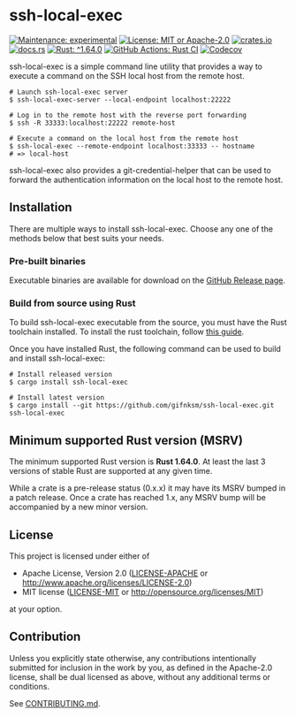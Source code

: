 <!-- cargo-sync-rdme title [[ -->
# ssh-local-exec
<!-- cargo-sync-rdme ]] -->
<!-- cargo-sync-rdme badge [[ -->
[![Maintenance: experimental](https://img.shields.io/badge/maintenance-experimental-blue.svg?style=flat-square)](https://doc.rust-lang.org/cargo/reference/manifest.html#the-badges-section)
[![License: MIT or Apache-2.0](https://img.shields.io/crates/l/ssh-local-exec.svg?style=flat-square)](#license)
[![crates.io](https://img.shields.io/crates/v/ssh-local-exec.svg?logo=rust&style=flat-square)](https://crates.io/crates/ssh-local-exec)
[![docs.rs](https://img.shields.io/docsrs/ssh-local-exec.svg?logo=docs.rs&style=flat-square)](https://docs.rs/ssh-local-exec)
[![Rust: ^1.64.0](https://img.shields.io/badge/rust-^1.64.0-93450a.svg?logo=rust&style=flat-square)](https://doc.rust-lang.org/cargo/reference/manifest.html#the-rust-version-field)
[![GitHub Actions: Rust CI](https://img.shields.io/github/actions/workflow/status/gifnksm/ssh-local-exec/rust-ci.yml.svg?label=Rust+CI&logo=github&style=flat-square)](https://github.com/gifnksm/ssh-local-exec/actions/workflows/rust-ci.yml)
[![Codecov](https://img.shields.io/codecov/c/github/gifnksm/ssh-local-exec.svg?label=codecov&logo=codecov&style=flat-square)](https://codecov.io/gh/gifnksm/ssh-local-exec)
<!-- cargo-sync-rdme ]] -->

ssh-local-exec is a simple command line utility that provides a way to execute a command on the SSH local host from the remote host.

```console
# Launch ssh-local-exec server
$ ssh-local-exec-server --local-endpoint localhost:22222

# Log in to the remote host with the reverse port forwarding
$ ssh -R 33333:localhost:22222 remote-host

# Execute a command on the local host from the remote host
$ ssh-local-exec --remote-endpoint localhost:33333 -- hostname
# => local-host
```

ssh-local-exec also provides a git-credential-helper that can be used to forward the authentication information on the local host to the remote host.

## Installation

There are multiple ways to install ssh-local-exec.
Choose any one of the methods below that best suits your needs.

### Pre-built binaries

Executable binaries are available for download on the [GitHub Release page].

[GitHub Release page]: https://github.com/gifnksm/ssh-local-exec/releases/

### Build from source using Rust

To build ssh-local-exec executable from the source, you must have the Rust toolchain installed.
To install the rust toolchain, follow [this guide](https://www.rust-lang.org/tools/install).

Once you have installed Rust, the following command can be used to build and install ssh-local-exec:

```console
# Install released version
$ cargo install ssh-local-exec

# Install latest version
$ cargo install --git https://github.com/gifnksm/ssh-local-exec.git ssh-local-exec
```

## Minimum supported Rust version (MSRV)

The minimum supported Rust version is **Rust 1.64.0**.
At least the last 3 versions of stable Rust are supported at any given time.

While a crate is a pre-release status (0.x.x) it may have its MSRV bumped in a patch release.
Once a crate has reached 1.x, any MSRV bump will be accompanied by a new minor version.

## License

This project is licensed under either of

* Apache License, Version 2.0
   ([LICENSE-APACHE](LICENSE-APACHE) or <http://www.apache.org/licenses/LICENSE-2.0>)
* MIT license
   ([LICENSE-MIT](LICENSE-MIT) or <http://opensource.org/licenses/MIT>)

at your option.

## Contribution

Unless you explicitly state otherwise, any contributions intentionally submitted
for inclusion in the work by you, as defined in the Apache-2.0 license, shall be
dual licensed as above, without any additional terms or conditions.

See [CONTRIBUTING.md](CONTRIBUTING.md).
